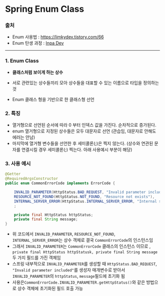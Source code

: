 # Spring Enum Class

### 출처

- Enum 사용법 : https://limkydev.tistory.com/66
- Enum 탄생 과정 : [Inpa Dev](https://inpa.tistory.com/entry/JAVA-%E2%98%95-%EC%97%B4%EA%B1%B0%ED%98%95Enum-%ED%83%80%EC%9E%85-%EB%AC%B8%EB%B2%95-%ED%99%9C%EC%9A%A9-%EC%A0%95%EB%A6%AC)

---

### 1. Enum Class

- **클래스처럼 보이게 하는 상수**

- 서로 관련있는 상수들끼리 모아 상수들을 대표할 수 있는 이름으로 타입을 정의하는 것

- Enum 클래스 형을 기반으로 한 클래스형 선언 

### 2. 특징

- 열거형으로 선언된 순서에 따라 0 부터 인덱스 값을 가진다. 순차적으로 증가된다.
- enum 열거형으로 지정된 상수들은 모두 대문자로 선언 (관습임, 대문자로 안해도 에러는 안남)
- 마지막에 열거형 변수들을 선언한 후 세미콜론(;)은 찍지 않는다.
  (상수와 연관된 문자를 연결시킬 경우 세미콜론(;) 찍는다. 아래 사용예시 부분이 해당)

### 3. 사용 예시

```java
@Getter
@RequiredArgsConstructor
public enum CommonErrorCode implements ErrorCode {

    INVALID_PARAMETER(HttpStatus.BAD_REQUEST, "Invalid parameter included"),
    RESOURCE_NOT_FOUND(HttpStatus.NOT_FOUND, "Resource not exists"),
    INTERNAL_SERVER_ERROR(HttpStatus.INTERNAL_SERVER_ERROR, "Internal server error"),
    ;

    private final HttpStatus httpStatus;
    private final String message;
}
```

- 위 코드에서 `INVALID_PARAMETER`, `RESOURCE_NOT_FOUND`, `INTERNAL_SERVER_ERROR`는 상수 객체로 결국 `CommonErrorCode`의 인스턴스임
- 그래서  `INVALID_PARAMETER`는 `CommonErrorCode` 클래스의 인스턴스 이므로 , `private final HttpStatus httpStatusk, private final String message` 두 가지 필드를 가진 객체임
- 스프링 내부적으로 `INVALID_PARAMETER`를 생성할 때 `HttpStatus.BAD_REQUEST`, `"Invalid parameter included"`를 생성자 매개변수로 받아서 `INVALID_PARAMETER`의 `httpStatus`, `message`필드에 초기화 됨
- 사용은`CommonErrorCode.INVALID_PARAMETER.getHttpStatus()`와 같은 방법으로 상수 객체에 초기화된 필드 호출 가능